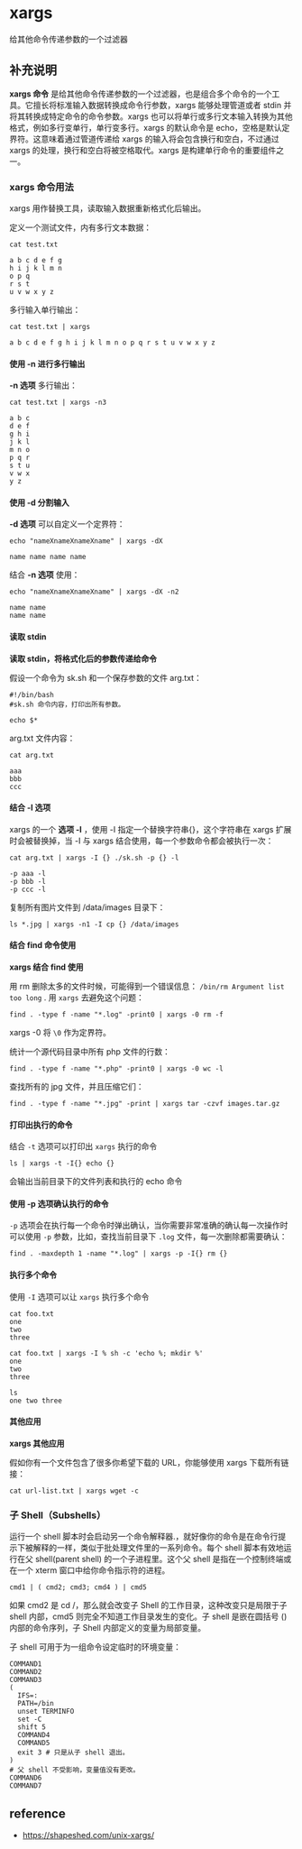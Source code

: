 #  xargs

给其他命令传递参数的一个过滤器

##  补充说明

**xargs 命令** 是给其他命令传递参数的一个过滤器，也是组合多个命令的一个工具。它擅长将标准输入数据转换成命令行参数，xargs 能够处理管道或者
stdin 并将其转换成特定命令的命令参数。xargs 也可以将单行或多行文本输入转换为其他格式，例如多行变单行，单行变多行。xargs 的默认命令是
echo，空格是默认定界符。这意味着通过管道传递给 xargs 的输入将会包含换行和空白，不过通过 xargs 的处理，换行和空白将被空格取代。xargs
是构建单行命令的重要组件之一。

###  xargs 命令用法

xargs 用作替换工具，读取输入数据重新格式化后输出。

定义一个测试文件，内有多行文本数据：

    
    
    cat test.txt
    
    a b c d e f g
    h i j k l m n
    o p q
    r s t
    u v w x y z
    

多行输入单行输出：

    
    
    cat test.txt | xargs
    
    a b c d e f g h i j k l m n o p q r s t u v w x y z
    

####  使用 -n 进行多行输出

**-n 选项** 多行输出：

    
    
    cat test.txt | xargs -n3
    
    a b c
    d e f
    g h i
    j k l
    m n o
    p q r
    s t u
    v w x
    y z
    

####  使用 -d 分割输入

**-d 选项** 可以自定义一个定界符：

    
    
    echo "nameXnameXnameXname" | xargs -dX
    
    name name name name
    

结合 **-n 选项** 使用：

    
    
    echo "nameXnameXnameXname" | xargs -dX -n2
    
    name name
    name name
    

####  读取 stdin

**读取 stdin，将格式化后的参数传递给命令**

假设一个命令为 sk.sh 和一个保存参数的文件 arg.txt：

    
    
    #!/bin/bash
    #sk.sh 命令内容，打印出所有参数。
    
    echo $*
    

arg.txt 文件内容：

    
    
    cat arg.txt
    
    aaa
    bbb
    ccc
    

####  结合 -I 选项

xargs 的一个 **选项 -I** ，使用 -I 指定一个替换字符串{}，这个字符串在 xargs 扩展时会被替换掉，当 -I 与 xargs
结合使用，每一个参数命令都会被执行一次：

    
    
    cat arg.txt | xargs -I {} ./sk.sh -p {} -l
    
    -p aaa -l
    -p bbb -l
    -p ccc -l
    

复制所有图片文件到 /data/images 目录下：

    
    
    ls *.jpg | xargs -n1 -I cp {} /data/images
    

####  结合 find 命令使用

**xargs 结合 find 使用**

用 rm 删除太多的文件时候，可能得到一个错误信息： ` /bin/rm Argument list too long ` . 用 ` xargs `
去避免这个问题：

    
    
    find . -type f -name "*.log" -print0 | xargs -0 rm -f
    

xargs -0 将 ` \0 ` 作为定界符。

统计一个源代码目录中所有 php 文件的行数：

    
    
    find . -type f -name "*.php" -print0 | xargs -0 wc -l
    

查找所有的 jpg 文件，并且压缩它们：

    
    
    find . -type f -name "*.jpg" -print | xargs tar -czvf images.tar.gz
    

####  打印出执行的命令

结合 ` -t ` 选项可以打印出 ` xargs ` 执行的命令

    
    
    ls | xargs -t -I{} echo {}
    

会输出当前目录下的文件列表和执行的 echo 命令

####  使用 -p 选项确认执行的命令

` -p ` 选项会在执行每一个命令时弹出确认，当你需要非常准确的确认每一次操作时可以使用 ` -p ` 参数，比如，查找当前目录下 ` .log `
文件，每一次删除都需要确认：

    
    
    find . -maxdepth 1 -name "*.log" | xargs -p -I{} rm {}
    

####  执行多个命令

使用 ` -I ` 选项可以让 ` xargs ` 执行多个命令

    
    
    cat foo.txt
    one
    two
    three
    
    cat foo.txt | xargs -I % sh -c 'echo %; mkdir %'
    one
    two
    three
    
    ls
    one two three
    

####  其他应用

**xargs 其他应用**

假如你有一个文件包含了很多你希望下载的 URL，你能够使用 xargs 下载所有链接：

    
    
    cat url-list.txt | xargs wget -c
    

###  子 Shell（Subshells）

运行一个 shell 脚本时会启动另一个命令解释器.，就好像你的命令是在命令行提示下被解释的一样，类似于批处理文件里的一系列命令。每个 shell
脚本有效地运行在父 shell(parent shell) 的一个子进程里。这个父 shell 是指在一个控制终端或在一个 xterm
窗口中给你命令指示符的进程。

    
    
    cmd1 | ( cmd2; cmd3; cmd4 ) | cmd5
    

如果 cmd2 是 cd /，那么就会改变子 Shell 的工作目录，这种改变只是局限于子 shell 内部，cmd5 则完全不知道工作目录发生的变化。子
shell 是嵌在圆括号 () 内部的命令序列，子 Shell 内部定义的变量为局部变量。

子 shell 可用于为一组命令设定临时的环境变量：

    
    
    COMMAND1
    COMMAND2
    COMMAND3
    (
      IFS=:
      PATH=/bin
      unset TERMINFO
      set -C
      shift 5
      COMMAND4
      COMMAND5
      exit 3 # 只是从子 shell 退出。
    )
    # 父 shell 不受影响，变量值没有更改。
    COMMAND6
    COMMAND7
    

##  reference

  * [ https://shapeshed.com/unix-xargs/ ](https://shapeshed.com/unix-xargs/)

